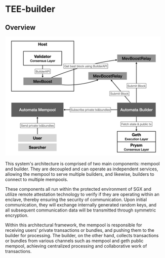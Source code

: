 # TEE-builder

## Overview

![architecture](docs/architecture.png)

This system's architecture is comprised of two main components: mempool and builder. They are decoupled and can operate as independent services, allowing the mempool to serve multiple builders, and likewise, builders to connect to multiple mempools.

These components all run within the protected environment of SGX and utilize remote attestation technology to verify if they are operating within an enclave, thereby ensuring the security of communication. Upon initial communication, they will exchange internally generated random keys, and all subsequent communication data will be transmitted through symmetric encryption.

Within this architectural framework, the mempool is responsible for receiving users' private transactions or bundles, and pushing them to the builder for processing. The builder, on the other hand, collects transactions or bundles from various channels such as mempool and geth public mempool, achieving centralized processing and collaborative work of transactions.
